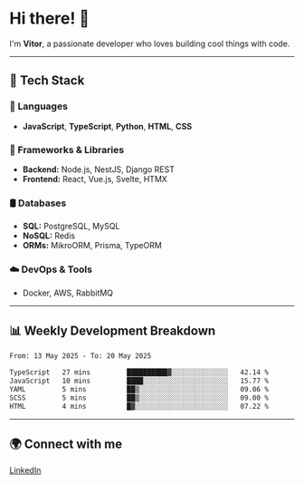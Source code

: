 
# Hi there! 👋

I'm **Vitor**, a passionate developer who loves building cool things with code.

---
## 🔧 Tech Stack

### 📌 Languages
- **JavaScript**, **TypeScript**, **Python**, **HTML**, **CSS**

### 🚀 Frameworks & Libraries
- **Backend:** Node.js, NestJS, Django REST
- **Frontend:** React, Vue.js, Svelte, HTMX

### 🛢️ Databases
- **SQL:** PostgreSQL, MySQL
- **NoSQL:** Redis
- **ORMs:** MikroORM, Prisma, TypeORM

### ☁️ DevOps & Tools
- Docker, AWS, RabbitMQ

---
## 📊 Weekly Development Breakdown

<!--START_SECTION:waka-->

```txt
From: 13 May 2025 - To: 20 May 2025

TypeScript   27 mins         ██████████▓░░░░░░░░░░░░░░   42.14 %
JavaScript   10 mins         ████░░░░░░░░░░░░░░░░░░░░░   15.77 %
YAML         5 mins          ██▒░░░░░░░░░░░░░░░░░░░░░░   09.06 %
SCSS         5 mins          ██▒░░░░░░░░░░░░░░░░░░░░░░   09.00 %
HTML         4 mins          █▓░░░░░░░░░░░░░░░░░░░░░░░   07.22 %
```

<!--END_SECTION:waka-->

---
## 🌍 Connect with me
[LinkedIn](https://www.linkedin.com/in/vitorlc)
